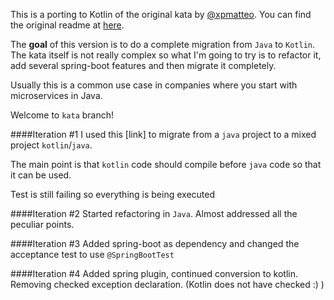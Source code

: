 This is a porting to Kotlin of the original kata by [@xpmatteo](https://github.com/xpmatteo).
You can find the original readme at [here](originalRDME.md).

The **goal** of this version is to do a complete migration from `Java` to `Kotlin`.
The kata itself is not really complex so what I'm going to try is to refactor it, add several spring-boot features and then migrate it completely.

Usually this is a common use case in companies where you start with microservices in Java.

Welcome to `kata` branch!

####Iteration \#1
I used this [link] to migrate from a `java` project to a mixed project `kotlin`/`java`.

The main point is that `kotlin` code should compile before `java` code so that it can be used.

Test is still failing so everything is being executed

####Iteration \#2
Started refactoring in `Java`. Almost addressed all the peculiar points.

####Iteration \#3
Added spring-boot as dependency and changed the acceptance test to use `@SpringBootTest`

####Iteration \#4
Added spring plugin, continued conversion to kotlin. Removing checked exception declaration. (Kotlin does not have checked :) )